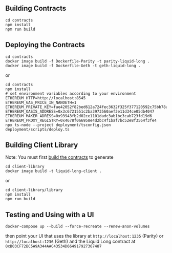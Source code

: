 ## Building Contracts
```
cd contracts
npm install
npm run build
```

## Deploying the Contracts
```
cd contracts
docker image build -f Dockerfile-Parity -t parity-liquid-long .
docker image build -f Dockerfile-Geth -t geth-liquid-long .
```
or
```
cd contracts
npm install
# set environment variables according to your environment
ETHEREUM_HTTP=http://localhost:8545
ETHEREUM_GAS_PRICE_IN_NANOETH=1
ETHEREUM_PRIVATE_KEY=fae42052f82bed612a724fec3632f325f377120592c75bb78adfcceae6470c5a
ETHEREUM_OASIS_ADDRESS=0x3c6721551c2ba3973560aef3e11d34ce05db4047
ETHEREUM_MAKER_ADRESS=0x93943fb2d02ce1101dadc3ab1bc3cab723fd19d6
ETHEREUM_PROXY_REGISTRY=0x4678f0a6958e4d2bc4f1baf7bc52e8f3564f3fe4
npx ts-node --project deployment/tsconfig.json deployment/scripts/deploy.ts
```

## Building Client Library
Note: You must first [build the contracts](#building-contracts) to generate
```
cd client-library
docker image build -t liquid-long-client .
```
or
```
cd client-library/library
npm install
npm run build
```

## Testing and Using with a UI
```
docker-compose up --build --force-recreate --renew-anon-volumes
```
then point your UI that uses the library at `http://localhost:1235` (Parity) or `http://localhost:1236` (Geth) and the Liquid Long contract at `0xB03CF72BC5A9A344AAC43534D664917927367487`
